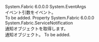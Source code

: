 <Type Name="FabricClient+ServiceManagementClient+ServiceNotificationEventArgs" FullName="System.Fabric.FabricClient+ServiceManagementClient+ServiceNotificationEventArgs">
  <TypeSignature Language="C#" Value="public class FabricClient.ServiceManagementClient.ServiceNotificationEventArgs : EventArgs" />
  <TypeSignature Language="ILAsm" Value=".class nested public auto ansi beforefieldinit FabricClient/ServiceManagementClient/ServiceNotificationEventArgs extends System.EventArgs" />
  <TypeSignature Language="DocId" Value="T:System.Fabric.FabricClient.ServiceManagementClient.ServiceNotificationEventArgs" />
  <TypeSignature Language="VB.NET" Value="Public Class FabricClient.ServiceManagementClient.ServiceNotificationEventArgs&#xA;Inherits EventArgs" />
  <TypeSignature Language="F#" Value="type FabricClient.ServiceManagementClient.ServiceNotificationEventArgs = class&#xA;    inherit EventArgs" />
  <AssemblyInfo>
    <AssemblyName>System.Fabric</AssemblyName>
    <AssemblyVersion>6.0.0.0</AssemblyVersion>
  </AssemblyInfo>
  <Base>
    <BaseTypeName>System.EventArgs</BaseTypeName>
  </Base>
  <Interfaces />
  <Docs>
    <summary>
            イベント引数を<see cref="E:System.Fabric.FabricClient.ServiceManagementClient.ServiceNotificationFilterMatched" />イベント。
            </summary>
    <remarks>To be added.</remarks>
  </Docs>
  <Members>
    <Member MemberName="Notification">
      <MemberSignature Language="C#" Value="public System.Fabric.ServiceNotification Notification { get; }" />
      <MemberSignature Language="ILAsm" Value=".property instance class System.Fabric.ServiceNotification Notification" />
      <MemberSignature Language="DocId" Value="P:System.Fabric.FabricClient.ServiceManagementClient.ServiceNotificationEventArgs.Notification" />
      <MemberSignature Language="VB.NET" Value="Public ReadOnly Property Notification As ServiceNotification" />
      <MemberSignature Language="F#" Value="member this.Notification : System.Fabric.ServiceNotification" Usage="System.Fabric.FabricClient.ServiceManagementClient.ServiceNotificationEventArgs.Notification" />
      <MemberType>Property</MemberType>
      <AssemblyInfo>
        <AssemblyName>System.Fabric</AssemblyName>
        <AssemblyVersion>6.0.0.0</AssemblyVersion>
      </AssemblyInfo>
      <ReturnValue>
        <ReturnType>System.Fabric.ServiceNotification</ReturnType>
      </ReturnValue>
      <Docs>
        <summary>
          <para>通知オブジェクトを取得します。</para>
        </summary>
        <value>
          <para>通知オブジェクト。</para>
        </value>
        <remarks>To be added.</remarks>
      </Docs>
    </Member>
  </Members>
</Type>